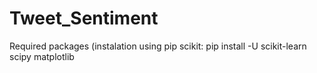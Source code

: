 # Tweet_Sentiment
Required packages (instalation using pip
scikit: pip install -U scikit-learn scipy matplotlib
